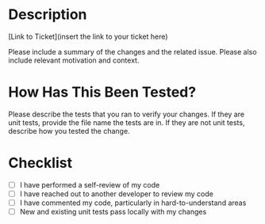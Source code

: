 # Description

[Link to Ticket](insert the link to your ticket here)

Please include a summary of the changes and the related issue. Please also include relevant motivation and context.

# How Has This Been Tested?

Please describe the tests that you ran to verify your changes.
If they are unit tests, provide the file name the tests are in.
If they are not unit tests, describe how you tested the change.

# Checklist

- [ ] I have performed a self-review of my code
- [ ] I have reached out to another developer to review my code
- [ ] I have commented my code, particularly in hard-to-understand areas
- [ ] New and existing unit tests pass locally with my changes
